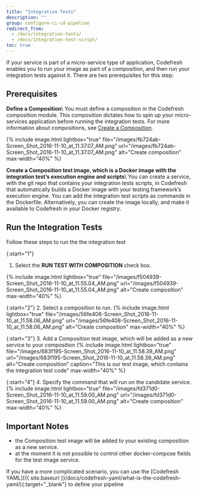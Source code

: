 ```yaml
---
title: "Integration Tests"
description: ""
group: configure-ci-cd-pipeline
redirect_from:
  - /docs/integration-tests/
  - /docs/integration-test-script/
toc: true
---
```

If your service is part of a micro-service type of application, Codefresh enables you to run your image as part of a composition, and then run your integration tests against it. There are two prerequisites for this step:

## Prerequisites

**Define a Composition**\\
You must define a composition in the Codefresh composition module. This composition dictates how to spin up your micro-services application before running the integration tests. For more information about compositions, see [Create a Composition]({{site.baseurl}}/docs/on-demand-test-environment/create-composition/).

{% include image.html lightbox="true" file="/images/fb724ab-Screen_Shot_2016-11-10_at_11.37.07_AM.png" url="/images/fb724ab-Screen_Shot_2016-11-10_at_11.37.07_AM.png" alt="Create composition" max-width="40%" %}

**Create a Composition test image, which is a Docker image with the integration test’s execution engine and scripts**\\
You can create a service, with the git repo that contains your integration tests scripts, in Codefresh that automatically builds a Docker image with your testing framework’s execution engine.  You can add the integration test scripts as commands in the Dockerfile. Alternatively, you can create the image locally, and make it available to Codefresh in your Docker registry.
 
## Run the Integration Tests

Follow these steps to run the the integration test

{:start="1"}
1. Select the **RUN TEST WITH COMPOSITION** check box.

{% include image.html lightbox="true" file="/images/f504939-Screen_Shot_2016-11-10_at_11.55.04_AM.png" url="/images/f504939-Screen_Shot_2016-11-10_at_11.55.04_AM.png" alt="Create composition" max-width="40%" %}

{:start="2"}
2. Select a composition to run.
{% include image.html lightbox="true" file="/images/56fe408-Screen_Shot_2016-11-10_at_11.58.06_AM.png" url="/images/56fe408-Screen_Shot_2016-11-10_at_11.58.06_AM.png" alt="Create composition" max-width="40%" %}

{:start="3"}
3. Add a Composition test image, which will be added as a new service to your composition 
{% include image.html lightbox="true" file="/images/683f195-Screen_Shot_2016-11-10_at_11.58.39_AM.png" url="/images/683f195-Screen_Shot_2016-11-10_at_11.58.39_AM.png" alt="Create composition" caption="This is our test image, which contains the integration test code" max-width="40%" %}

{:start="4"}
4. Specify the command that will run on the candidate service.
{% include image.html lightbox="true" file="/images/fd371d0-Screen_Shot_2016-11-10_at_11.59.00_AM.png" url="/images/fd371d0-Screen_Shot_2016-11-10_at_11.59.00_AM.png" alt="Create composition" max-width="40%" %} 

## Important Notes

* the Composition test image will be added to your existing composition as a new service. 
* at the moment it is not possible to control other docker-compose fields for the test image service.

<div class="bd-callout bd-callout-info" markdown="1">
If you have a more complicated scenario, you can use the [Codefresh YAML]({{ site.baseurl }}/docs/codefresh-yaml/what-is-the-codefresh-yaml/){:target="_blank"} to define your pipeline
</div>

